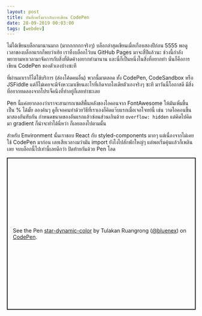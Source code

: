 ```yaml
---
layout: post
title: บันทึกครั้งแรกกับการเขียน CodePen
date: 28-09-2019 00:03:00
tags: [webdev]
---
```


 ไม่ได้เขียนบล็อกมานานมาก (มากกกกกกจริงๆ) บล็อกล่าสุดเขียนเมื่อเกือบสองปีก่อน 5555 พอดูเวลาของบล็อกแรกก็พบว่าเฮ้ย เราทิ้งบล็อกไว้บน GitHub Pages มาจะสี่ปีแล้วนะ ช่วงนี้กำลังพยายามหาเวลามาจัดการกับสิ่งที่ติดค้างอยากทำมานาน และนี่ก็เป็นหนึ่งในสิ่งที่อยากทำ นั่นก็คือการเขียน CodePen ของตัวเองบ้างซะที

 ที่ผ่านมาเราก็ได้ใช้บริการ (ส่องโค้ดคนอื่น) พวกนี้มาตลอด ทั้ง CodePen, CodeSandbox หรือ JSFiddle แต่ก็ไม่เคยจะมีจังหวะมาเขียนอะไรที่เกิดจากไอเดียตัวเองจริงๆ ซะที มาวันนี้โอกาสดี มีสิ่งที่อยากทดลองจากโปรเจ็คนึงที่ทำอยู่ก็เลยทำซะเลย

 Pen นี้แค่อยากลองว่าเราจะสามารถเซตสีพื้นหลังของไอคอนจาก FontAwesome ให้มันเพิ่มขึ้นเป็น % ได้มั้ย ลองค้นๆ ดูก็เจอคนทำด้วยวิธีที่เราเองก็คิดแว๊บแรกเมื่อเจอโจทย์นี้ เช่น วาดไอคอนขึ้นมาสองอันทับกัน กำหนดขนาดของอันแรกแล้วซ่อนส่วนเกินด้วย `overflow: hidden` แต่คิดไปคิดมา gradient ก็น่าจะทำได้นี่หว่า ก็เลยลองไปตามนั้น

 สำหรับ Environment นั้นเราชอบ React กับ styled-components มากๆ แต่เนื่องจากไม่เคยใช้ CodePen มาก่อน เลยเสียเวลางมว่ามัน import ยังไงไปสักพักใหญ่ๆ แต่พอเริ่มคุ้นแล้วก็เพลินเลย จบบล็อกนี้ไปเท่านี้เลยดีกว่า ปิดท้ายกันด้วย Pen โลด

<p class="codepen" data-height="406" data-theme-id="dark" data-default-tab="js,result" data-user="bluenex" data-slug-hash="oNvOZJY" data-preview="true" style="height: 406px; box-sizing: border-box; display: flex; align-items: center; justify-content: center; border: 2px solid; margin: 1em 0; padding: 1em;" data-pen-title="star-dynamic-color">
  <span>See the Pen <a href="https://codepen.io/bluenex/pen/oNvOZJY">
  star-dynamic-color</a> by Tulakan Ruangrong (<a href="https://codepen.io/bluenex">@bluenex</a>)
  on <a href="https://codepen.io">CodePen</a>.</span>
</p>
<script async src="https://static.codepen.io/assets/embed/ei.js"></script>
